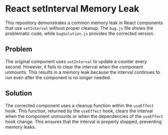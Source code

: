 # React setInterval Memory Leak

This repository demonstrates a common memory leak in React components that use `setInterval` without proper cleanup.  The `bug.js` file shows the problematic code, while `bugSolution.js` provides the corrected version.

## Problem

The original component uses `setInterval` to update a counter every second. However, it fails to clear the interval when the component unmounts. This results in a memory leak because the interval continues to run even after the component is no longer needed.

## Solution

The corrected component uses a cleanup function within the `useEffect` hook. This function, returned by the `useEffect` hook, clears the interval when the component unmounts or when the dependencies of the `useEffect` hook change. This ensures that the interval is properly stopped, preventing memory leaks.